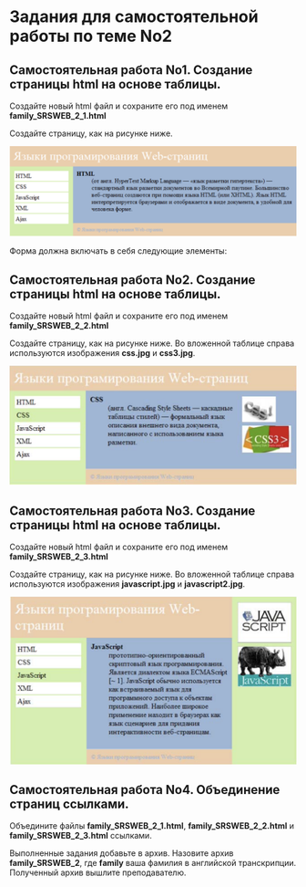 # Задания для самостоятельной работы по теме No2

## Самостоятельная работа No1. Создание страницы html на основе таблицы.

Создайте новый html файл и сохраните его под именем **family_SRSWEB_2_1.html**

Создайте страницу, как на рисунке ниже.

![Result](https://github.com/artexhibit/Fundamentals-of-algorithmization-and-programming/blob/main/HTML/Вёрстка%20таблиц%20(ПР%20№2%2002%3A12)/images/result1.png)

Форма должна включать в себя следующие элементы:

## Самостоятельная работа No2. Создание страницы html на основе таблицы.

Создайте новый html файл и сохраните его под именем **family_SRSWEB_2_2.html**

Создайте страницу, как на рисунке ниже. Во вложенной таблице справа используются изображения **css.jpg** и **css3.jpg**.

![Result](https://github.com/artexhibit/Fundamentals-of-algorithmization-and-programming/blob/main/HTML/Вёрстка%20таблиц%20(ПР%20№2%2002%3A12)/images/result2.png)

## Самостоятельная работа No3. Создание страницы html на основе таблицы.

Создайте новый html файл и сохраните его под именем **family_SRSWEB_2_3.html**

Создайте страницу, как на рисунке ниже. Во вложенной таблице справа используются изображения **javascript.jpg** и **javascript2.jpg**.

![Result](https://github.com/artexhibit/Fundamentals-of-algorithmization-and-programming/blob/main/HTML/Вёрстка%20таблиц%20(ПР%20№2%2002%3A12)/images/result3.png)

## Самостоятельная работа No4. Объединение страниц ссылками.

Объедините файлы **family_SRSWEB_2_1.html**, **family_SRSWEB_2_2.html** и **family_SRSWEB_2_3.html** ссылками.

Выполненные задания добавьте в архив. Назовите архив **family_SRSWEB_2**, где **fаmilу** ваша фамилия в английской транскрипции. Полученный архив вышлите преподавателю.
